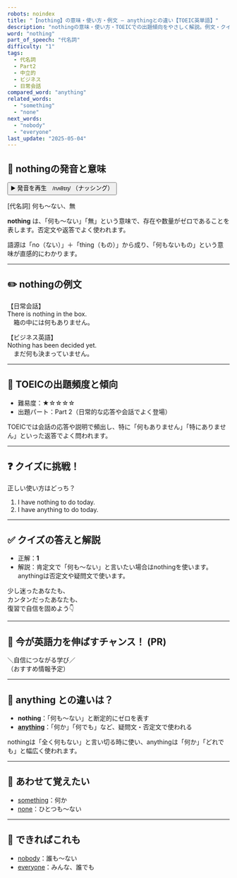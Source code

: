 ```yaml
---
robots: noindex
title: "【nothing】の意味・使い方・例文 ― anythingとの違い【TOEIC英単語】"
description: "nothingの意味・使い方・TOEICでの出題傾向をやさしく解説。例文・クイズ付きでanythingとの違いもわかりやすく学べます。"
word: "nothing"
part_of_speech: "代名詞"
difficulty: "1"
tags:
  - 代名詞
  - Part2
  - 中立的
  - ビジネス
  - 日常会話
compared_word: "anything"
related_words:
  - "something"
  - "none"
next_words:
  - "nobody"
  - "everyone"
last_update: "2025-05-04"
---
```


## 🔰 nothingの発音と意味

<button class="play-audio" onclick="playTTS('nothing')">
  <span class="play-audio-main">
    ▶️ 発音を再生　/nʌθɪŋ/
  </span>
  <span class="play-audio-sub">
    （ナッシング）
  </span>
</button>

[代名詞] 何も～ない、無

**nothing** は、「何も～ない」「無」という意味で、存在や数量がゼロであることを表します。否定文や返答でよく使われます。

語源は「no（ない）」＋「thing（もの）」から成り、「何もないもの」という意味が直感的にわかります。

---

## ✏️ nothingの例文

【日常会話】  
There is nothing in the box.  
　箱の中には何もありません。

【ビジネス英語】  
Nothing has been decided yet.  
　まだ何も決まっていません。

---

## 🎯 TOEICの出題頻度と傾向

- 難易度：★☆☆☆☆
- 出題パート：Part 2（日常的な応答や会話でよく登場）

TOEICでは会話の応答や説明で頻出し、特に「何もありません」「特にありません」といった返答でよく問われます。

---

## ❓ クイズに挑戦！

正しい使い方はどっち？

1. I have nothing to do today.  
2. I have anything to do today.

---

## ✅ クイズの答えと解説

- 正解：**1**
- 解説：肯定文で「何も～ない」と言いたい場合はnothingを使います。anythingは否定文や疑問文で使います。

少し迷ったあなたも、  
カンタンだったあなたも、  
復習で自信を固めよう👇️

---

## 🚀 今が英語力を伸ばすチャンス！ (PR)

<div class="info-center">
＼自信につながる学び／<br>  
（おすすめ情報予定）
</div>

---

## 🤔  anything との違いは？

- **nothing**：「何も～ない」と断定的にゼロを表す
- **[anything](/anything)**：「何か」「何でも」など、疑問文・否定文で使われる

nothingは「全く何もない」と言い切る時に使い、anythingは「何か」「どれでも」と幅広く使われます。

---

## 🧩 あわせて覚えたい

- [something](/something)：何か
- [none](/none)：ひとつも～ない

---

## 📖 できればこれも

- [nobody](/nobody)：誰も～ない
- [everyone](/everyone)：みんな、誰でも

<!-- cvid: aid11_bid18 -->
